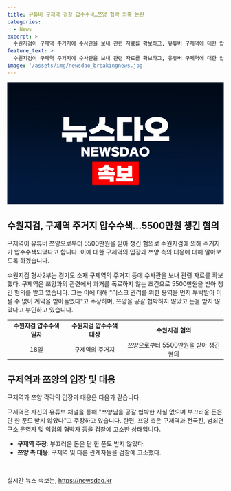 ```yaml
---
title: 유튜버 구제역 검찰 압수수색…쯔양 협박 의혹 논란
categories:
  - News
excerpt: >
  수원지검이 구제역 주거지에 수사관을 보내 관련 자료를 확보하고, 유튜버 구제역에 대한 압수수색이 진행됐다. 구제역은 쯔양으로부터 5500만원을 받아 챙긴 혐의를 받고 있으며, 이에 대해 쯔양 측의 요청으로 계약을 받아들인 것이라고 주장했다. 또한, 쯔양을 협박한 사실은 없고 돈을 받지 않았다고 강조했다. 이와 관련해 쯔양 측은 구제역과 다른 인물을 검찰에 고발한 상황이다.
feature_text: >
  수원지검이 구제역 주거지에 수사관을 보내 관련 자료를 확보하고, 유튜버 구제역에 대한 압수수색이 진행됐다. 구제역은 쯔양으로부터 5500만원을 받아 챙긴 혐의를 받고 있으며, 이에 대해 쯔양 측의 요청으로 계약을 받아들인 것이라고 주장했다. 또한, 쯔양을 협박한 사실은 없고 돈을 받지 않았다고 강조했다. 이와 관련해 쯔양 측은 구제역과 다른 인물을 검찰에 고발한 상황이다.
image: '/assets/img/newsdao_breakingnews.jpg'
---
```


<p><img src="/assets/img/newsdao_breakingnews.jpg" alt="koreaapp 속보" /></p>

<h2 data-ke-size="size26">수원지검, 구제역 주거지 압수수색...5500만원 챙긴 혐의</h2>

<p>구제역이 유튜버 쯔양으로부터 5500만원을 받아 챙긴 혐의로 수원지검에 의해 주거지가 압수수색되었다고 합니다. 이에 대한 구제역의 입장과 쯔양 측의 대응에 대해 알아보도록 하겠습니다.</p>

<p data-ke-size="size16">수원지검 형사2부는 경기도 소재 구제역의 주거지 등에 수사관을 보내 관련 자료를 확보했다. 구제역은 쯔양과의 관련에서 과거를 폭로하지 않는 조건으로 5500만원을 받아 챙긴 혐의를 받고 있습니다. 그는 이에 대해 "리스크 관리를 위한 용역을 먼저 부탁받아 어쩔 수 없이 계약을 받아들였다"고 주장하며, 쯔양을 공갈 협박하지 않았고 돈을 받지 않았다고 부인하고 있습니다.</p>

<table>
    <tr>
        <td style="text-align: center; height: 17px;"><b>수원지검 압수수색 일자</b></td>
        <td style="text-align: center; height: 17px;"><b>수원지검 압수수색 대상</b></td>
        <td style="text-align: center; height: 17px;"><b>수원지검 혐의</b></td>
    </tr>
    <tr>
        <td style="text-align: center; height: 17px;">18일</td>
        <td style="text-align: center; height: 17px;">구제역의 주거지</td>
        <td style="text-align: center; height: 17px;">쯔양으로부터 5500만원을 받아 챙긴 혐의</td>
    </tr>
</table>

<h2 data-ke-size="size26">구제역과 쯔양의 입장 및 대응</h2>

<p>구제역과 쯔양 각각의 입장과 대응은 다음과 같습니다.</p>

<p data-ke-size="size16">구제역은 자신의 유튜브 채널을 통해 "쯔양님을 공갈 협박한 사실 없으며 부끄러운 돈은 단 한 푼도 받지 않았다"고 주장하고 있습니다. 한편, 쯔양 측은 구제역과 전국진, 범죄연구소 운영자 및 익명의 협박자 등을 검찰에 고소한 상태입니다.</p>

<ul>
    <li><b>구제역 주장</b>: 부끄러운 돈은 단 한 푼도 받지 않았다.</li>
    <li><b>쯔양 측 대응</b>: 구제역 및 다른 관계자들을 검찰에 고소했다.</li>
</ul>

<p data-ke-size="size16">&nbsp;</p>
실시간 뉴스 속보는, <a href="https://newsdao.kr" rel="dofollow">https://newsdao.kr</a>


